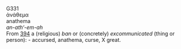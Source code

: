 <body>
  <p>G331<br>  ἀνάθεμα  <br> anathema  <br><i>an-ath‘-em-ah </i><br>From <a href="g0394.htm">394</a>  a (religious) <i>ban</i> or (concretely) <i>excommunicated</i> (thing or person): - accursed, anathema, curse, X great.<br></p>
 </body>